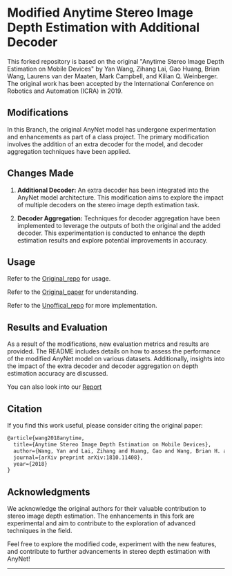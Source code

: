 # Modified Anytime Stereo Image Depth Estimation with Additional Decoder

This forked repository is based on the original "Anytime Stereo Image Depth Estimation on Mobile Devices" by Yan Wang, Zihang Lai, Gao Huang, Brian Wang, Laurens van der Maaten, Mark Campbell, and Kilian Q. Weinberger. The original work has been accepted by the International Conference on Robotics and Automation (ICRA) in 2019.

## Modifications

In this Branch, the original AnyNet model has undergone experimentation and enhancements as part of a class project. The primary modification involves the addition of an extra decoder for the model, and decoder aggregation techniques have been applied.

## Changes Made

1. **Additional Decoder:**
   An extra decoder has been integrated into the AnyNet model architecture. This modification aims to explore the impact of multiple decoders on the stereo image depth estimation task.

2. **Decoder Aggregation:**
   Techniques for decoder aggregation have been implemented to leverage the outputs of both the original and the added decoder. This experimentation is conducted to enhance the depth estimation results and explore potential improvements in accuracy.

## Usage

Refer to the [Original_repo](https://github.com/mileyan/AnyNet) for usage.

Refer to the [Original_paper](https://arxiv.org/abs/1810.11408) for understanding.

Refer to the [Unoffical_repo](https://github.com/gyes00205/AnyNet/) for more implementation.

## Results and Evaluation

As a result of the modifications, new evaluation metrics and results are provided. The README includes details on how to assess the performance of the modified AnyNet model on various datasets. Additionally, insights into the impact of the extra decoder and decoder aggregation on depth estimation accuracy are discussed.

You can also look into our [Report](Anytime_Stereo_Image_Depth_Estimation_TEAM14_Akshara_Anirudh_Nivina_Roop-2.pdf)


## Citation

If you find this work useful, please consider citing the original paper:

```latex
@article{wang2018anytime,
  title={Anytime Stereo Image Depth Estimation on Mobile Devices},
  author={Wang, Yan and Lai, Zihang and Huang, Gao and Wang, Brian H. and Van Der Maaten, Laurens and Campbell, Mark and Weinberger, Kilian Q},
  journal={arXiv preprint arXiv:1810.11408},
  year={2018}
}
```

## Acknowledgments

We acknowledge the original authors for their valuable contribution to stereo image depth estimation. The enhancements in this fork are experimental and aim to contribute to the exploration of advanced techniques in the field.

Feel free to explore the modified code, experiment with the new features, and contribute to further advancements in stereo depth estimation with AnyNet!

---
